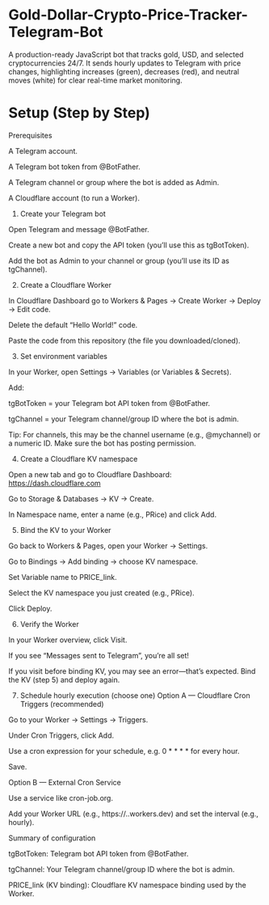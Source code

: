 # Gold-Dollar-Crypto-Price-Tracker-Telegram-Bot
A production-ready JavaScript bot that tracks gold, USD, and selected cryptocurrencies 24/7. It sends hourly updates to Telegram with price changes, highlighting increases (green), decreases (red), and neutral moves (white) for clear real-time market monitoring.
# Setup (Step by Step)
Prerequisites

A Telegram account.

A Telegram bot token from @BotFather.

A Telegram channel or group where the bot is added as Admin.

A Cloudflare account (to run a Worker).

1) Create your Telegram bot

Open Telegram and message @BotFather.

Create a new bot and copy the API token (you’ll use this as tgBotToken).

Add the bot as Admin to your channel or group (you’ll use its ID as tgChannel).

2) Create a Cloudflare Worker

In Cloudflare Dashboard go to Workers & Pages → Create Worker → Deploy → Edit code.

Delete the default “Hello World!” code.

Paste the code from this repository (the file you downloaded/cloned).

3) Set environment variables

In your Worker, open Settings → Variables (or Variables & Secrets).

Add:

tgBotToken = your Telegram bot API token from @BotFather.

tgChannel = your Telegram channel/group ID where the bot is admin.

Tip: For channels, this may be the channel username (e.g., @mychannel) or a numeric ID. Make sure the bot has posting permission.

4) Create a Cloudflare KV namespace

Open a new tab and go to Cloudflare Dashboard: https://dash.cloudflare.com

Go to Storage & Databases → KV → Create.

In Namespace name, enter a name (e.g., PRice) and click Add.

5) Bind the KV to your Worker

Go back to Workers & Pages, open your Worker → Settings.

Go to Bindings → Add binding → choose KV namespace.

Set Variable name to PRICE_link.

Select the KV namespace you just created (e.g., PRice).

Click Deploy.

6) Verify the Worker

In your Worker overview, click Visit.

If you see “Messages sent to Telegram”, you’re all set!

If you visit before binding KV, you may see an error—that’s expected. Bind the KV (step 5) and deploy again.

7) Schedule hourly execution (choose one)
Option A — Cloudflare Cron Triggers (recommended)

Go to your Worker → Settings → Triggers.

Under Cron Triggers, click Add.

Use a cron expression for your schedule, e.g. 0 * * * * for every hour.

Save.

Option B — External Cron Service

Use a service like cron-job.org.

Add your Worker URL (e.g., https://<your-worker>.<subdomain>.workers.dev) and set the interval (e.g., hourly).

Summary of configuration

tgBotToken: Telegram bot API token from @BotFather.

tgChannel: Your Telegram channel/group ID where the bot is admin.

PRICE_link (KV binding): Cloudflare KV namespace binding used by the Worker.
